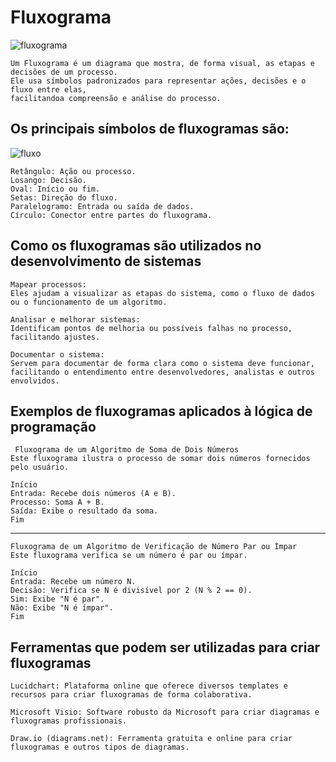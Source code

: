 # Fluxograma
![fluxograma](https://encrypted-tbn0.gstatic.com/images?q=tbn:ANd9GcSqjI8J2SIvPqJYWb6qi0jY9NCxcwF1D0xaAg&s)
```
Um Fluxograma é um diagrama que mostra, de forma visual, as etapas e decisões de um processo.
Ele usa símbolos padronizados para representar ações, decisões e o fluxo entre elas,
facilitandoa compreensão e análise do processo.
```
## Os principais símbolos de fluxogramas são:
![fluxo](https://zeev.it/wp-content/uploads/2023/11/Desenho-de-um-tipo-de-fluxograma.jpg.webp)

```
Retângulo: Ação ou processo.
Losango: Decisão.
Oval: Início ou fim.
Setas: Direção do fluxo.
Paralelogramo: Entrada ou saída de dados.
Círculo: Conector entre partes do fluxograma.
```
## Como os fluxogramas são utilizados no desenvolvimento de sistemas
```
Mapear processos:
Eles ajudam a visualizar as etapas do sistema, como o fluxo de dados ou o funcionamento de um algoritmo.

Analisar e melhorar sistemas:
Identificam pontos de melhoria ou possíveis falhas no processo, facilitando ajustes.

Documentar o sistema:
Servem para documentar de forma clara como o sistema deve funcionar,
facilitando o entendimento entre desenvolvedores, analistas e outros envolvidos.
```
## Exemplos de fluxogramas aplicados à lógica de programação
```
 Fluxograma de um Algoritmo de Soma de Dois Números
Este fluxograma ilustra o processo de somar dois números fornecidos pelo usuário.

Início
Entrada: Recebe dois números (A e B).
Processo: Soma A + B.
Saída: Exibe o resultado da soma.
Fim
```
---
```
Fluxograma de um Algoritmo de Verificação de Número Par ou Ímpar
Este fluxograma verifica se um número é par ou ímpar.

Início
Entrada: Recebe um número N.
Decisão: Verifica se N é divisível por 2 (N % 2 == 0).
Sim: Exibe "N é par".
Não: Exibe "N é ímpar".
Fim
```
## Ferramentas que podem ser utilizadas para criar fluxogramas
```
Lucidchart: Plataforma online que oferece diversos templates e recursos para criar fluxogramas de forma colaborativa.

Microsoft Visio: Software robusto da Microsoft para criar diagramas e fluxogramas profissionais.

Draw.io (diagrams.net): Ferramenta gratuita e online para criar fluxogramas e outros tipos de diagramas.
```




